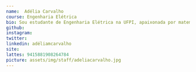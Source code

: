 ```yaml
---
name:  Adélia Carvalho
course: Engenharia Elétrica
bio: Sou estudante de Engenharia Elétrica na UFPI, apaixonada por matemática, tecnologia e todas as oportunidades que elas oferecem. Procuro sempre estar envolvida em iniciativas que promovem o empoderamento feminino e incentivam garotas a ingressar e permancer na área de STEM.
github:
instagram:
twitter:
linkedin: adéliamcarvalho
site:
lattes: 9415881908264784
picture: assets/img/staff/adeliacarvalho.jpg
---
```

